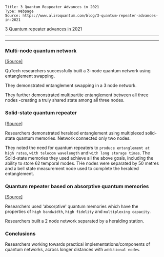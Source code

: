 ```
Title: 3 Quantum Reapeater Advances in 2021
Type: Webpage
Source: https://www.aliroquantum.com/blog/3-quantum-repeater-advances-in-2021
```

[3 Quantum repeater advances in 2021](https://www.aliroquantum.com/blog/3-quantum-repeater-advances-in-2021)

---



---


### Multi-node quantum network

[[Source]](https://science.sciencemag.org/content/372/6539/259)

QuTech researchers successfully built a 3-node quantum network using entanglement swapping. 

They demonstrated entanglement swapping in a 3 node network.

They further demonstrated multipartite entanglement between all three nodes -creating a truly shared state among all three nodes.


### Solid-state quantum repeater

[[Source]](https://www.nature.com/articles/s41586-021-03481-8)

Researchers demonstrated heralded entanglement using multiplexed solid-state quantum memories. Network connected only two nodes.

They noted the need for quantum repeaters to `produce entanglement at high rates`, `with telecom wavelength` and `with long storage times`. The Solid-state memories they used achieve all the above goals, including the ability to store 62 temporal modes. THe nodes were separated by 50 metres and a bell state measurement node used to complete the heralded entanglement.


### Quantum repeater based on absorptive quantum memories

[[Source]](https://www.nature.com/articles/s41586-021-03505-3)

Researchers used 'absorptive' quantum memories which have the properties of `high bandwidth`, `high fidelity` and `multiplexing capacity`.

Researchers built a 2 node network separated by a heralding station.


### Conclusions

Researchers working towards practical implementations/components of quantum networks, across longer distances with `additional nodes`.
